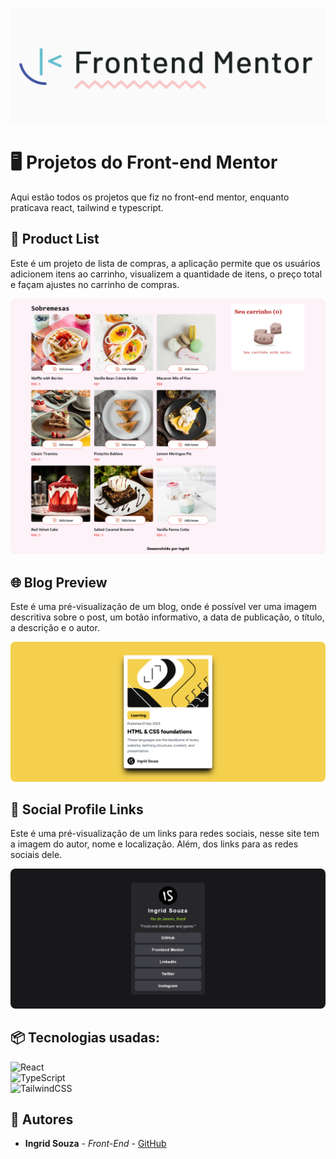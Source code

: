 ![Logo do projeto](images/frontend.png)
# 🖥️ Projetos do Front-end Mentor
Aqui estão todos os projetos que fiz no front-end mentor, enquanto praticava react, tailwind e typescript.

## 🛒 Product List
Este é um projeto de lista de compras, a aplicação permite que os usuários adicionem itens ao carrinho, visualizem a quantidade de itens, o preço total e façam ajustes no carrinho de compras.

<img style="border-radius: 8px;" src="images/Lista-de-compras.png" alt="preview de site de compras">

## 🌐 Blog Preview
Este é uma pré-visualização de um blog, onde é possível ver uma imagem descritiva sobre o post, um botão informativo, a data de publicação, o título, a descrição e o autor.

<img style="border-radius: 8px;" src="images/Blog-Preview.png" alt="preview de um blog"/>

## 📱 Social Profile Links
Este é uma pré-visualização de um links para redes sociais, nesse site tem a imagem do autor, nome e localização. Além, dos links para as redes sociais dele.

<img style="border-radius: 8px;" src="images/Profile-Link.png" alt="preview de um blog"/>

## 📦 Tecnologias usadas:
![React](https://img.shields.io/badge/react-%2320232a.svg?style=for-the-badge&logo=react&logoColor=%2361DAFB)<br>
![TypeScript](https://img.shields.io/badge/typescript-%23007ACC.svg?style=for-the-badge&logo=typescript&logoColor=white)<br>
![TailwindCSS](https://img.shields.io/badge/tailwindcss-%2338B2AC.svg?style=for-the-badge&logo=tailwind-css&logoColor=white)

## 👷 Autores

* **Ingrid Souza** - *Front-End* - [GitHub](https://github.com/IngridsSilveira)